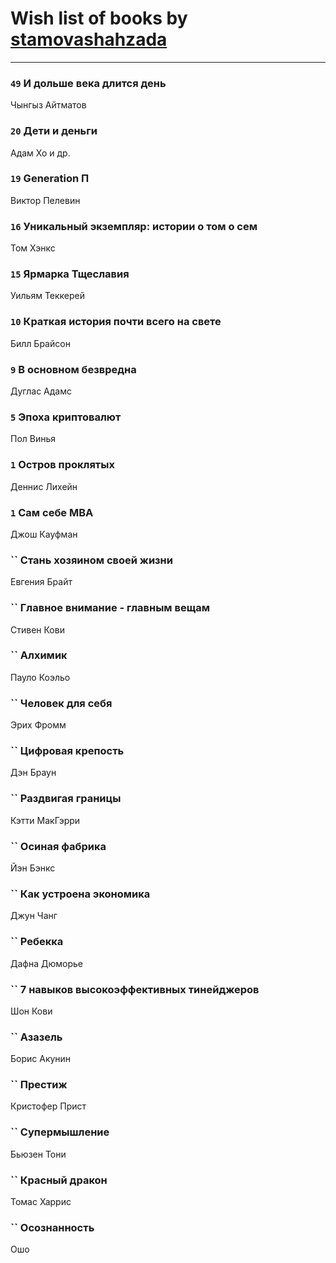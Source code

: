 # Wish list of books by [stamovashahzada](http://vk.com/id310646815)
---

### `49` И дольше века длится день
Чынгыз Айтматов

### `20` Дети и деньги
Адам Хо и др.

### `19` Generation П
Виктор Пелевин

### `16` Уникальный экземпляр: истории о том о сем
Том Хэнкс

### `15` Ярмарка Тщеславия
Уильям Теккерей

### `10` Краткая история почти всего на свете
Билл Брайсон

### `9` В основном безвредна
Дуглас Адамс

### `5` Эпоха криптовалют
Пол Винья

### `1` Остров проклятых
Деннис Лихейн

### `1` Сам себе MBA
Джош Кауфман

### `` Стань хозяином своей жизни
Евгения Брайт

### `` Главное внимание - главным вещам
Стивен Кови

### `` Алхимик
Пауло Коэльо

### `` Человек для себя
Эрих Фромм

### `` Цифровая крепость
Дэн Браун

### `` Раздвигая границы
Кэтти МакГэрри

### `` Осиная фабрика
Йэн Бэнкс

### `` Как устроена экономика
Джун Чанг

### `` Ребекка
Дафна Дюморье

### `` 7 навыков высокоэффективных тинейджеров
Шон Кови

### `` Азазель
Борис Акунин

### `` Престиж
Кристофер Прист

### `` Супермышление
Бьюзен Тони

### `` Красный дракон
Томас Харрис

### `` Осознанность
Ошо

